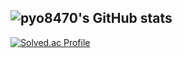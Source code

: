 
<!--
**pyo8470/pyo8470** is a ✨ _special_ ✨ repository because its `README.md` (this file) appears on your GitHub profile.

Here are some ideas to get you started:

- 🔭 I’m currently working on ...
- 🌱 I’m currently learning ...
- 👯 I’m looking to collaborate on ...
- 🤔 I’m looking for help with ...
- 💬 Ask me about ...
- 📫 How to reach me: ...
- 😄 Pronouns: ...
- ⚡ Fun fact: ...
-->

![pyo8470's GitHub stats](https://github-readme-stats.vercel.app/api?username=pyo8470&show_icons=true&theme=radical)
---
[![Solved.ac Profile](http://mazassumnida.wtf/api/v2/generate_badge?boj=pyo8470)](https://solved.ac/pyo8470/)
